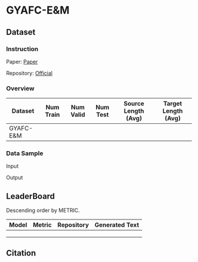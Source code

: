 # GYAFC-E&M

## Dataset

### Instruction

Paper: [Paper]()

Repository: [Official]()



### Overview

| Dataset   | Num Train | Num Valid | Num Test | Source Length (Avg) | Target Length (Avg) |
| --------- | --------- | --------- | -------- | ------------------- | ------------------- |
| GYAFC-E&M |           |           |          |                     |                     |

### Data Sample

Input

> 

Output

> 

## LeaderBoard

Descending order by METRIC.

| Model | Metric | Repository | Generated Text |
| ----- | ------ | ---------- | -------------- |
|       |        |            |                |
|       |        |            |                |
|       |        |            |                |

## Citation

```
 
```